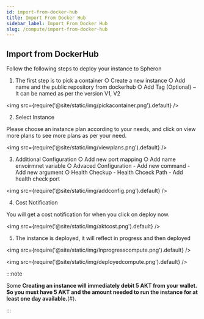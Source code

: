 ```yaml
---
id: import-from-docker-hub
title: Import From Docker Hub
sidebar_label: Import From Docker Hub
slug: /compute/import-from-docker-hub
---
```


## Import from DockerHub 

 Follow the following steps to deploy your instance to Spheron 

1. The first step is to pick a container 
		○ Create a new instance 
		○ Add name and the public repository from dockerhub
		○ Add Tag (Optional) ~ It can be named as per the version V1, V2 

<img src={require('@site/static/img/pickacontainer.png').default} />

2. Select Instance 

Please choose an instance plan according to your needs, and click on view more plans to see more plans as per your need. 

<img src={require('@site/static/img/viewplans.png').default} />


3. Additional Configuration 
        ○ Add new port mapping 
		○ Add name envoirmnet variable 
		○ Advaced Configuration 
         - Add new command
         - Add new argument
        ○ Health Checkup 
         - Health Chceck Path
         - Add health check port 

<img src={require('@site/static/img/addconfig.png').default} />

4. Cost Notification 

You will get a cost notification for when you click on deploy now. 

<img src={require('@site/static/img/aktcost.png').default} />

5. The instance is deployed, it will reflect in progress and then deployed 

<img src={require('@site/static/img/Inprogresscompute.png').default} />

<img src={require('@site/static/img/deployedcompute.png').default} />

:::note

Some **Creating an instance will immediately debit 5 AKT from your wallet. So you
must have 5 AKT and the amount needed to run the instance for at least
one day available.**(#).

:::



